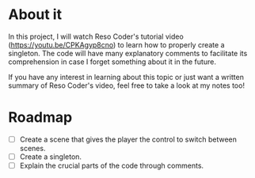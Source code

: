 # About it
 In this project, I will watch Reso Coder's tutorial video (https://youtu.be/CPKAgyp8cno) to learn how to properly create a singleton. The code will have many explanatory comments to facilitate its comprehension in case I forget something about it in the future.
 
If you have any interest in learning about this topic or just want a written summary of Reso Coder's video, feel free to take a look at my notes too!

# Roadmap
- [ ] Create a scene that gives the player the control to switch between scenes.
- [ ] Create a singleton.
- [ ] Explain the crucial parts of the code through comments.
